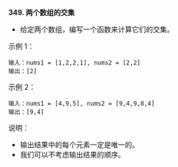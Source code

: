 **349. 两个数组的交集**
- 给定两个数组，编写一个函数来计算它们的交集。 

示例 1：
```
输入：nums1 = [1,2,2,1], nums2 = [2,2]
输出：[2]
```
示例 2：
```
输入：nums1 = [4,9,5], nums2 = [9,4,9,8,4]
输出：[9,4]
 ```
说明：

- 输出结果中的每个元素一定是唯一的。
- 我们可以不考虑输出结果的顺序。
